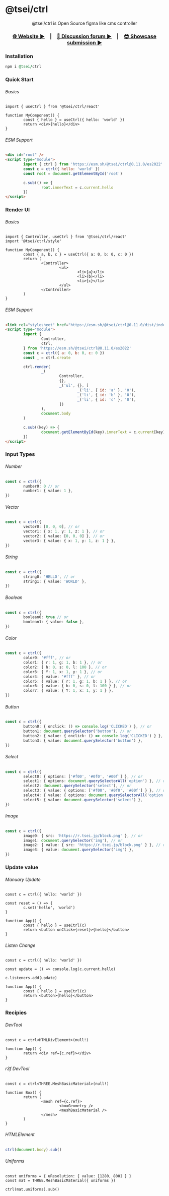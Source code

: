 # @tsei/ctrl

<div align="center">

@tsei/ctrl is Open Source figma like cms controller

### [🌐 Website ▶︎](https://ctrl.tsei.jp)&emsp;|&emsp;[💬 Discussion forum ▶︎](https://github.com/tseijp/ctrl/discussions)&emsp;|&emsp;[😎 Showcase submission ▶︎](https://github.com/tseijp/ctrl/discussions/7)

</div>

### Installation

```rb
npm i @tsei/ctrl
```

### Quick Start

###### Basics

```tsx
import { useCtrl } from '@tsei/ctrl/react'

function MyComponent() {
        const { hello } = useCtrl({ hello: 'world' })
        return <div>{hello}</div>
}
```

###### ESM Support

```html
<div id="root" />
<script type="module">
        import { ctrl } from 'https://esm.sh/@tsei/ctrl@0.11.0/es2022'
        const c = ctrl({ hello: 'world' })
        const root = document.getElementById('root')

        c.sub(() => {
                root.innerText = c.current.hello
        })
</script>
```

### Render UI

###### Basics

```tsx
import { Controller, useCtrl } from '@tsei/ctrl/react'
import '@tsei/ctrl/style'

function MyComponent() {
        const { a, b, c } = useCtrl({ a: 0, b: 0, c: 0 })
        return (
                <Controller>
                        <ul>
                                <li>{a}</li>
                                <li>{b}</li>
                                <li>{c}</li>
                        </ul>
                </Controller>
        )
}
```

###### ESM Support

```html
<link rel="stylesheet" href="https://esm.sh/@tsei/ctrl@0.11.0/dist/index.css" />
<script type="module">
        import {
                Controller,
                ctrl,
        } from 'https://esm.sh/@tsei/ctrl@0.11.0/es2022'
        const c = ctrl({ a: 0, b: 0, c: 0 })
        const _ = ctrl.create

        ctrl.render(
                _(
                        Controller,
                        {},
                        _('ul', {}, [
                                _('li', { id: 'a' }, '0'),
                                _('li', { id: 'b' }, '0'),
                                _('li', { id: 'c' }, '0'),
                        ])
                ),
                document.body
        )

        c.sub((key) => {
                document.getElementById(key).innerText = c.current[key]
        })
</script>
```

### Input Types

###### Number

```ts
const c = ctrl({
        number0: 0 // or
        number1: { value: 1 },
})
```

###### Vector

```ts
const c = ctrl({
        vector0: [0, 0, 0], // or
        vector1: { x: 1, y: 1, z: 1 }, // or
        vector2: { value: [0, 0, 0] }, // or
        vector3: { value: { x: 1, y: 1, z: 1 } },
})
```

###### String

```ts
const c = ctrl({
        string0: 'HELLO', // or
        string1: { value: 'WORLD' },
})
```

###### Boolean

```ts
const c = ctrl({
        boolean0: true // or
        boolean1: { value: false },
})
```

###### Color

```ts
const c = ctrl({
        color0: '#fff', // or
        color1: { r: 1, g: 1, b: 1 }, // or
        color2: { h: 0, s: 0, l: 100 }, // or
        color3: { Y: 1, x: 1, y: 1 }, // or
        color4: { value: '#fff' }, // or
        color5: { value: { r: 1, g: 1, b: 1 } }, // or
        color6: { value: { h: 0, s: 0, l: 100 } }, // or
        color7: { value: { Y: 1, x: 1, y: 1 } },
})
```

###### Button

```ts
const c = ctrl({
        button0: { onclick: () => console.log('CLICKED') }, // or
        button1: document.querySelector('button'), // or
        button2: { value: { onclick: () => console.log('CLICKED') } }, // or
        button3: { value: document.querySelector('button') },
})
```

###### Select

```ts
const c = ctrl({
        select0: { options: ['#f00', '#0f0', '#00f'] }, // or
        select1: { options: document.querySelectorAll('option') }, // or
        select2: document.querySelector('select'), // or
        select3: { value: { options: ['#f00', '#0f0', '#00f'] } }, // or
        select4: { value: { options: document.querySelectorAll('option') } }, // or
        select5: { value: document.querySelector('select') },
})
```

###### Image

```ts
const c = ctrl({
        image0: { src: 'https://r.tsei.jp/block.png' }, // or
        image1: document.querySelector('img'), // or
        image2: { value: { src: 'https://r.tsei.jp/block.png' } }, // or
        image3: { value: document.querySelector('img') },
})
```

### Update value

###### Manuary Update

```tsx
const c = ctrl({ hello: 'world' })

const reset = () => {
        c.set('hello', 'world')
}

function App() {
        const { hello } = useCtrl(c)
        return <button onClick={reset}>{hello}</button>
}
```

###### Listen Change

```tsx
const c = ctrl({ hello: 'world' })

const update = () => console.log(c.current.hello)

c.listeners.add(update)

function App() {
        const { hello } = useCtrl(c)
        return <button>{hello}</button>
}
```

### Recipies

###### DevTool

```tsx
const c = ctrl<HTMLDivElement>(null!)

function App() {
        return <div ref={c.ref}></div>
}
```

###### r3f DevTool

```tsx
const c = ctrl<THREE.MeshBasicMaterial>(null!)

function Box() {
        return (
                <mesh ref={c.ref}>
                        <boxGeometry />
                        <meshBasicMaterial />
                </mesh>
        )
}
```

###### HTMLElement

```ts
ctrl(document.body).sub()
```

###### Uniforms

```tsx
const uniforms = { uResolution: { value: [1280, 800] } }
const mat = THREE.MeshBasicMaterial({ uniforms })

ctrl(mat.uniforms).sub()
```
